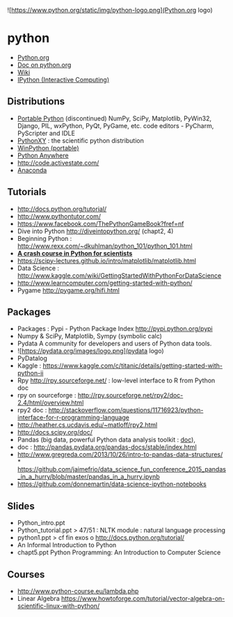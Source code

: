 ![https://www.python.org/static/img/python-logo.png](Python.org logo)

# python
* [Python.org](https://www.python.org)
* [Doc on python.org](https://www.python.org/doc/)
* [Wiki](https://wiki.python.org/moin/)
* [IPython (Interactive Computing)](http://ipython.org/notebook.html)

## Distributions
*	 [Portable Python](http://portablepython.com/) (discontinued)
NumPy, SciPy, Matplotlib, PyWin32, Django, PIL, wxPython, PyQt, PyGame, etc. code editors - PyCharm, PyScripter and IDLE
*	[PythonXY](http://python-xy.github.io/) : the scientific python distribution
*	[WinPython (portable)](http://winpython.sourceforge.net/)
*	[Python Anywhere](https://www.pythonanywhere.com/)
*	http://code.activestate.com/
*	[Anaconda](https://store.continuum.io/cshop/anaconda/)


## Tutorials
*	http://docs.python.org/tutorial/
*	http://www.pythontutor.com/
* https://www.facebook.com/ThePythonGameBook?fref=nf 	
* Dive into Python http://diveintopython.org/ (chapt2, 4)
* Beginning Python : http://www.rexx.com/~dkuhlman/python_101/python_101.html  
*	[**A crash course in Python for scientists**](http://nbviewer.ipython.org/gist/rpmuller/5920182)
*	https://scipy-lectures.github.io/intro/matplotlib/matplotlib.html
*	Data Science : http://www.kaggle.com/wiki/GettingStartedWithPythonForDataScience
*	http://www.learncomputer.com/getting-started-with-python/
*	Pygame http://pygame.org/hifi.html

## Packages
*	Packages : Pypi - Python Package Index http://pypi.python.org/pypi 	
*	Numpy & SciPy, Matplotlib, Sympy (symbolic calc)
*	Pydata   A community for developers and users of Python data tools.
   * ![https://pydata.org/images/logo.png](pydata logo)
*	PyDatalog
*	Kaggle : https://www.kaggle.com/c/titanic/details/getting-started-with-python-ii  
*	Rpy http://rpy.sourceforge.net/ : low-level interface to R from Python doc
   * rpy on sourceforge : http://rpy.sourceforge.net/rpy2/doc-2.4/html/overview.html
   * rpy2 doc : http://stackoverflow.com/questions/11716923/python-interface-for-r-programming-language
   * http://heather.cs.ucdavis.edu/~matloff/rpy2.html  
*	 http://docs.scipy.org/doc/
*	Pandas (big data, powerful Python data analysis toolkit : [doc](http://pandas.pydata.org/pandas-docs/stable/index.html)),
   * doc : http://pandas.pydata.org/pandas-docs/stable/index.html
   * http://www.gregreda.com/2013/10/26/intro-to-pandas-data-structures/ * https://github.com/jaimefrio/data_science_fun_conference_2015_pandas_in_a_hurry/blob/master/pandas_in_a_hurry.ipynb
   * https://github.com/donnemartin/data-science-ipython-notebooks

## Slides
*	Python_intro.ppt
*	Python_tutorial.ppt > 47/51 : NLTK module : natural language processing
*	python1.ppt > cf fin exos o	 http://docs.python.org/tutorial/
*	An Informal Introduction to Python
*	chapt5.ppt Python Programming: An Introduction to Computer Science

## Courses
* http://www.python-course.eu/lambda.php
* Linear Algebra https://www.howtoforge.com/tutorial/vector-algebra-on-scientific-linux-with-python/
